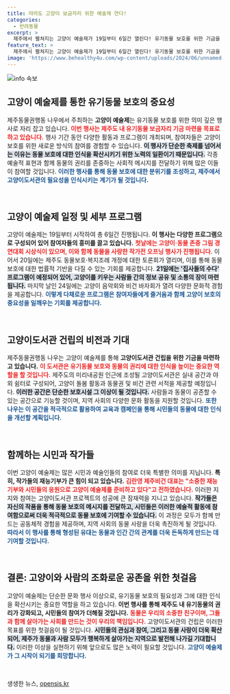 ```yaml
---
title: 마라도 고양이 보금자리 위한 예술제 연다!
categories:
  - 반려동물
excerpt: >
  제주에서 펼쳐지는 고양이 예술제가 19일부터 6일간 열린다! 유기동물 보호를 위한 기금을 모으기 위한 다양한 프로그램과 다큐 상영, 음악회가 준비되어 있다. 고양이와 함께하는 특별한 순간을 놓치지 마세요!
feature_text: >
  제주에서 펼쳐지는 고양이 예술제가 19일부터 6일간 열린다! 유기동물 보호를 위한 기금을 모으기 위한 다양한 프로그램과 다큐 상영, 음악회가 준비되어 있다. 고양이와 함께하는 특별한 순간을 놓치지 마세요!
image: 'https://www.behealthy4u.com/wp-content/uploads/2024/06/unnamed-file.png'
---
```


<p><img src="https://www.behealthy4u.com/wp-content/uploads/2024/06/unnamed-file.png" alt="info 속보" /></p>

<h2 data-ke-size="size26">고양이 예술제를 통한 유기동물 보호의 중요성</h2>

<p data-ke-size="size16">제주동물권행동 나우에서 주최하는 <b>고양이 예술제</b>는 유기동물 보호를 위한 의미 깊은 행사로 자리 잡고 있습니다. <b><span style="color: #ee2323;">이번 행사는 제주도 내 유기동물 보금자리 기금 마련을 목표로 하고 있습니다.</span></b> 행사 기간 동안 다양한 활동과 프로그램이 개최되며, 참여자들은 고양이 보호를 위한 새로운 방식의 참여를 경험할 수 있습니다. <b><span style="background-color: #21538527;">이 행사가 단순한 축제를 넘어서는 이유는 동물 보호에 대한 인식을 확산시키기 위한 노력의 일환이기 때문입니다.</span></b> 각종 예술적 표현과 함께 동물의 권리를 존중하는 사회적 메시지를 전달하기 위해 많은 이들이 참여할 것입니다. <b><span style="color: #1a5490;">이러한 행사를 통해 동물 보호에 대한 분위기를 조성하고, 제주에서 고양이도서관의 필요성을 인식시키는 계기가 될 것입니다.</span></b></p>

<p data-ke-size="size16">&nbsp;</p>

<h2 data-ke-size="size26">고양이 예술제 일정 및 세부 프로그램</h2>

<p data-ke-size="size16">고양이 예술제는 19일부터 시작하여 총 6일간 진행됩니다. <b>이 행사는 다양한 프로그램으로 구성되어 있어 참여자들의 흥미를 끌고 있습니다.</b> <b><span style="color: #ee2323;">첫날에는 고양이·동물 존중 그림 경연대회 시상식이 있으며, 이와 함께 동물을 사랑한 작가전 오프닝 행사가 진행됩니다.</span></b> 이어서 20일에는 제주도 동물보호·복지조례 개정에 대한 토론회가 열리며, 이를 통해 동물 보호에 대한 법률적 기반을 다질 수 있는 기회를 제공합니다. <b><span style="background-color: #21538527;">21일에는 '집사들의 수다' 프로그램이 예정되어 있어, 고양이를 키우는 사람들 간의 정보 공유 및 소통의 장이 마련됩니다.</span></b> 마지막 날인 24일에는 고양이 음악회와 비건 바자회가 열려 다양한 문화적 경험을 제공합니다. <b><span style="color: #1a5490;">이렇게 다채로운 프로그램은 참여자들에게 즐거움과 함께 고양이 보호의 중요성을 일깨우는 기회를 제공합니다.</span></b></p>

<p data-ke-size="size16">&nbsp;</p>

<h2 data-ke-size="size26">고양이도서관 건립의 비전과 기대</h2>

<p data-ke-size="size16">제주동물권행동 나우는 고양이 예술제를 통해 <b>고양이도서관 건립을 위한 기금을 마련하고 있습니다.</b> <b><span style="color: #ee2323;">이 도서관은 유기동물 보호와 동물의 권리에 대한 인식을 높이는 중요한 역할을 할 것입니다.</span></b> 제주도의 미리내공원 인근에 조성될 고양이도서관은 실내 공간과 야외 쉼터로 구성되어, 고양이 돌봄 활동과 동물권 및 비건 관련 서적을 제공할 예정입니다. <b><span style="background-color: #21538527;">이러한 공간은 단순한 보호시설 그 이상이 될 것입니다.</span></b> 사람들과 동물이 공존할 수 있는 공간으로 기능할 것이며, 지역 사회의 다양한 문화 활동을 지원할 것입니다. <b><span style="color: #1a5490;">또한 나우는 이 공간을 적극적으로 활용하여 교육과 캠페인을 통해 시민들의 동물에 대한 인식을 개선할 계획입니다.</span></b></p>

<p data-ke-size="size16">&nbsp;</p>

<h2 data-ke-size="size26">함께하는 시민과 작가들</h2>

<p data-ke-size="size16">이번 고양이 예술제는 많은 시민과 예술인들의 참여로 더욱 특별한 의미를 지닙니다. <b>특히, 작가들의 재능기부가 큰 힘이 되고 있습니다.</b> <b><span style="color: #ee2323;">김란영 제주비건 대표는 "소중한 재능기부와 시민들의 응원으로 고양이 예술제를 준비하고 있다"고 전하였습니다.</span></b> 이러한 지지와 참여는 고양이도서관 프로젝트의 성공에 큰 잠재력을 지니고 있습니다. <b><span style="background-color: #21538527;">작가들은 자신의 작품을 통해 동물 보호의 메시지를 전달하고, 시민들은 이러한 예술적 활동에 참여함으로써 더욱 적극적으로 동물 보호에 기여할 수 있습니다.</span></b> 이 과정은 모두가 함께 만드는 공동체적 경험을 제공하며, 지역 사회의 동물 사랑을 더욱 촉진하게 될 것입니다. <b><span style="color: #1a5490;">따라서 이 행사를 통해 형성된 유대는 동물과 인간 간의 관계를 더욱 돈독하게 만드는 데 기여할 것입니다.</span></b></p>

<p data-ke-size="size16">&nbsp;</p>

<h2 data-ke-size="size26">결론: 고양이와 사람의 조화로운 공존을 위한 첫걸음</h2>

<p data-ke-size="size16">고양이 예술제는 단순한 문화 행사 이상으로, 유기동물 보호의 필요성과 그에 대한 인식을 확산시키는 중요한 역할을 하고 있습니다. <b>이번 행사를 통해 제주도 내 유기동물의 권리가 강화되고, 시민들의 참여가 더해질 것입니다.</b> <b><span style="color: #ee2323;">동물은 우리의 소중한 친구이며, 그들과 함께 살아가는 사회를 만드는 것이 우리의 책임입니다.</span></b> 고양이도서관의 건립은 이러한 목표를 위한 첫걸음이 될 것입니다. <b><span style="background-color: #21538527;">시민들의 관심과 참여, 그리고 동물 사랑이 더욱 확산되어, 제주가 동물과 사람 모두가 행복하게 살아가는 지역으로 발전해 나가길 기대합니다.</span></b> 이러한 이상을 실현하기 위해 앞으로도 많은 노력이 필요할 것입니다. <b><span style="color: #1a5490;">고양이 예술제가 그 시작이 되기를 희망합니다.</span></b></p> 

<p data-ke-size="size16">&nbsp;</p>
생생한 뉴스, <a href="https://opensis.kr" rel="dofollow">opensis.kr</a>


